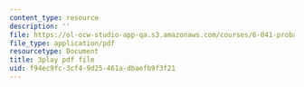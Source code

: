 ```yaml
---
content_type: resource
description: ''
file: https://ol-ocw-studio-app-qa.s3.amazonaws.com/courses/6-041-probabilistic-systems-analysis-and-applied-probability-fall-2010/f94ec9fc3cf49d25461adbaefb9f3f21_P7a4bjE6Crk.pdf
file_type: application/pdf
resourcetype: Document
title: 3play pdf file
uid: f94ec9fc-3cf4-9d25-461a-dbaefb9f3f21
---
```

